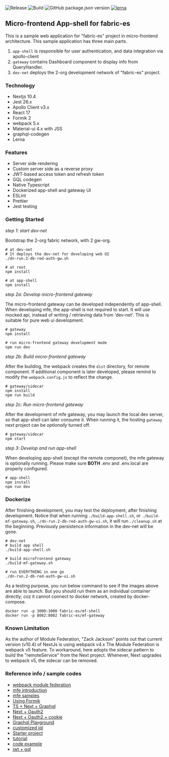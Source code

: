 ![Release](https://github.com/rtang03/mf-app-shell/workflows/Release/badge.svg)
![Build](https://github.com/rtang03/mf-app-shell/workflows/Build/badge.svg)
![GitHub package.json version](https://img.shields.io/github/package-json/v/rtang03/mf-app-shell)
[![lerna](https://img.shields.io/badge/maintained%20with-lerna-cc00ff.svg)](https://lerna.js.org/)

## Micro-frontend App-shell for fabric-es

This is a sample web application for "fabric-es" project in micro-frontend architecture. This sample application
has three main parts.

1. `app-shell` is responsible for user authentication, and data integration via apollo-client
1. `gateway` contains Dashboard component to display info from QueryHandler.
1. `dev-net` deploys the 2-org development network of "fabric-es" project.

### Technology

- Nextjs 10.4
- Jest 26.x
- Apollo Client v3.x
- React 17
- Formik 2
- webpack 5.x
- Material-ui 4.x with JSS
- graphql-codegen
- Lerna

### Features

- Server side rendering
- Custom server side as a reverse proxy
- JWT-based access token and refresh token
- GQL codegen
- Native Typescript
- Dockerized app-shell and gateway UI
- ESLint
- Prettier
- Jest testing

### Getting Started

_step 1: start dev-net_

Bootstrap the 2-org fabric network, with 2 gw-org.

```shell
# at dev-net
# It deploys the dev-net for developing web UI
./dn-run.2-db-red-auth-gw.sh

# at root
npm install

# at app-shell
npm install

```

_step 2a: Develop micro-frontend gateway_

The micro-frontend gateway can be developed independently of app-shell. When developing mfe, the app-shell is
not required to start. It will use mocked api, instead of writing / retrieving data from 'dev-net'. This is
suitable for pure web ui development.

```shell
# gateway
npm install

# run micro-frontend gateway development mode
npm run dev
```

_step 2b: Build micro-frontend gateway_

After the building, the webpack creates the `dist` directory, for remote component. If additional component is later
developed, please remind to modify the `webpack.config.js` to reflect the change.

```shell
# gateway/sidecar
npm install
npm run build
```

_step 2c: Run micro-frontend gateway_

After the development of mfe gateway, you may launch the local dev server, so that app-shell can later consume it. When
running it, the hosting `gateway` next project can be _optionally_ turned off.

```shell
# gateway/sidecar
npm start
```

_step 3: Develop and run app-shell_

When developing app-shell (except the remote componet), the mfe gateway is optionally running. Please make sure **BOTH**
.env and .env.local are properly configured.

```shell
# app-shell
npm install
npm run dev
```

### Dockerize

After finishing development, you may test the deployment, after finishing development. Notice that when running `./build-app-shell.sh`, or
`./build-mf-gateway.sh`, `./dn-run.2-db-red-auth-gw-ui.sh`, it will run `./cleanup.sh` at the beginning.
Previously persistence information in the dev-net will be gone.

```shell
# dev-net
# build app shell
./build-app-shell.sh

# build microfrontend gateway
./build-mf-gateway.sh

# run EVERYTHING in one go
./dn-run.2-db-red-auth-gw-ui.sh
```

As a testing purpose, you run below command to see if the images above are able to launch. But you should run
them as an individual container directly; coz it cannot connect to docker network, created by docker-compose.

```shell
docker run -p 3000:3000 fabric-es/mf-shell
docker run -p 8082:8082 fabric-es/mf-gateway
```

### Known Limitation

As the author of Module Federation, "Zack Jackson" points out that current version (v10.4) of NextJs is using webpack v4.x
The Module Federation is webpack v5 feature. To workaround, here adopts the sidecar pattern to build the "remoteService"
from the Next project. Whenever, Next upgrades to webpack v5, the sidecar can be removed.

### Reference info / sample codes

- [webpack module federation](https://webpack.js.org/concepts/module-federation/)
- [mfe introduction](https://medium.com/@ScriptedAlchemy/micro-fe-architecture-webpack-5-module-federation-and-custom-startup-code-9cb3fcd066c)
- [mfe samples](https://github.com/burzaszsolt/react-module-federation/tree/master/mf-cart/src)
- [Using Formik](https://github.com/benawad/formik-2-example)
- [TS + Next + Graphql](https://github.com/benawad/typescript-nextjs-graphql-series)
- [Next + Oauth2](https://dev.to/whoisryosuke/nextjs-and-authentication-using-oauth2-and-jwt-3gc6)
- [Next + Oauth2 + cookie](https://github.com/whoisryosuke/nextjs-oauth2-cookie-auth/blob/master/utils/withAuth.js)
- [Graphql Playground](https://github.com/prisma-labs/graphql-playground/tree/master/packages/graphql-playground-react)
- [customized iql](https://github.com/ericclemmons/customized-graphiql)
- [Starter project](https://github.com/tomanagle/Apollo-Next.js-GraphQL-starter)
- [tutorial](https://jolvera.dev/posts/user-authentication-with-nextjs)
- [code example](https://github.com/zeit/next.js/tree/canary/examples/with-cookie-auth-fauna)
- [jwt + gql](https://hasura.io/blog/best-practices-of-using-jwt-with-graphql/)
